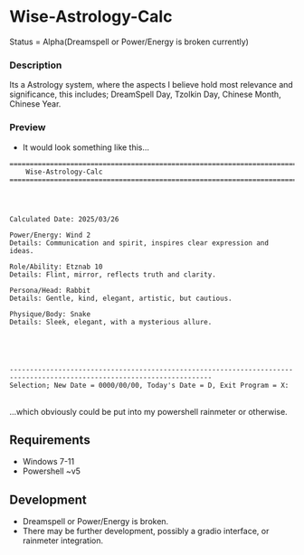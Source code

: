 # Wise-Astrology-Calc
Status = Alpha(Dreamspell or Power/Energy is broken currently)

### Description
Its a Astrology system, where the aspects I believe hold most relevance and significance, this includes; DreamSpell Day, Tzolkin Day, Chinese Month, Chinese Year.

### Preview
- It would look something like this...
```
========================================================================================================================
    Wise-Astrology-Calc
========================================================================================================================




Calculated Date: 2025/03/26

Power/Energy: Wind 2
Details: Communication and spirit, inspires clear expression and ideas.

Role/Ability: Etznab 10
Details: Flint, mirror, reflects truth and clarity.

Persona/Head: Rabbit
Details: Gentle, kind, elegant, artistic, but cautious.

Physique/Body: Snake
Details: Sleek, elegant, with a mysterious allure.





------------------------------------------------------------------------------------------------------------------------
Selection; New Date = 0000/00/00, Today's Date = D, Exit Program = X:

```
<br>...which obviously could be put into my powershell rainmeter or otherwise.

## Requirements
- Windows 7-11
- Powershell ~v5

## Development
- Dreamspell or Power/Energy is broken.
- There may be further development, possibly a gradio interface, or rainmeter integration.
